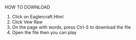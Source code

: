 HOW TO DOWNLOAD

1. Click on Eaglercraft.Html
2. Click Vew Raw
3. On the page with words, press Ctrl-S to download the file
4. Open the file then you can play
